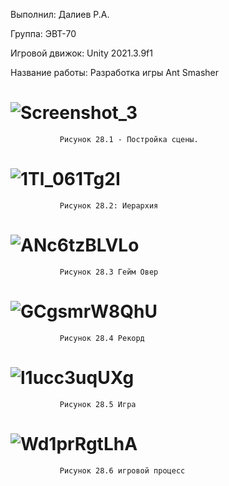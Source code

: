 Выполнил: Далиев Р.А.

Группа: ЭВТ-70

Игровой движок: Unity 2021.3.9f1

Название работы: Разработка игры Ant Smasher

# ![Screenshot_3](https://user-images.githubusercontent.com/119409903/205105573-54d09958-a057-41fc-a0b6-2e3a3aeeae66.png)
               Рисунок 28.1 - Постройка сцены.

# ![1Tl_061Tg2I](https://user-images.githubusercontent.com/119409903/205106017-58b8d7cf-0c88-446f-bf11-fa314803cc09.jpg)
               Рисунок 28.2: Иерархия
 
# ![ANc6tzBLVLo](https://user-images.githubusercontent.com/119409903/205106079-0a902d88-52cf-42ec-bdde-d31b451d9338.jpg)
               Рисунок 28.3 Гейм Овер

# ![GCgsmrW8QhU](https://user-images.githubusercontent.com/119409903/205106176-45145cd0-1520-4f2a-893b-3992b013e5b6.jpg)
               Рисунок 28.4 Рекорд
 
# ![l1ucc3uqUXg](https://user-images.githubusercontent.com/119409903/205106238-79ff4b77-62d5-476f-a01e-0ace8b4d3f5f.jpg)
               Рисунок 28.5 Игра
 
# ![Wd1prRgtLhA](https://user-images.githubusercontent.com/119409903/205106301-2ea2c201-c7fe-43c0-9ef9-bf01af39c32b.jpg)
               Рисунок 28.6 игровой процесс
